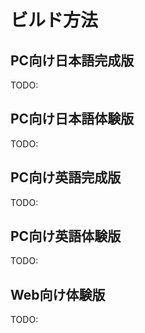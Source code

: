 # ビルド方法
## PC向け日本語完成版
TODO:
## PC向け日本語体験版
TODO:
## PC向け英語完成版
TODO:
## PC向け英語体験版
TODO:
## Web向け体験版
TODO:

